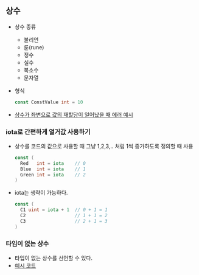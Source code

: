 ## 상수

- 상수 종류

  - 불리언
  - 룬(rune)
  - 정수
  - 실수
  - 복소수
  - 문자열

- 형식

  ```Go
  const ConstValue int = 10
  ```

- [상수가 좌변으로 값의 재할당이 일어났을 때 에러 예시](constant_error/main.go)

### iota로 간편하게 열거값 사용하기

- 상수를 코드의 값으로 사용할 때 그냥 1,2,3,.. 처럼 1씩 증가하도록 정의할 때 사용
  ```Go
  const (
    Red   int = iota    // 0
    Blue  int = iota    // 1
    Green int = iota    // 2
  )
  ```
- iota는 생략이 가능하다.
  ```Go
  const (
    C1 uint = iota + 1  // 0 + 1 = 1
    C2                  // 1 + 1 = 2
    C3                  // 2 + 1 = 3
  )
  ```

### 타입이 없는 상수

- 타입이 없는 상수를 선언할 수 있다.
- [예시 코드](notype_constant/main.go)
